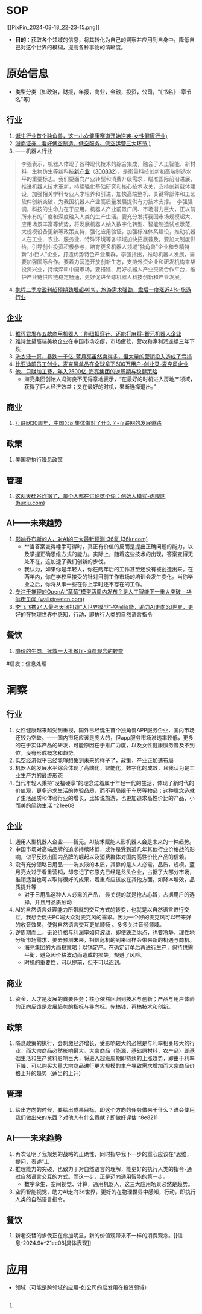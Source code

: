 # SOP

![[PixPin_2024-08-18_22-23-15.png]]
- **目的**：获取各个领域的信息，将其转化为自己的洞察并应用到自身中，降低自己对这个世界的模糊，提高各种事物的清晰度。

# 原始信息

- 类型分类（如政治，财报，年报，商业，金融，投资，公司，“《书名》-章节名”等）
## 行业

1. [诞生行业首个独角兽，这一小众健康赛道开始逆袭-女性健康行业)](https://www.36kr.com/p/2910914840779651) 
2. [浙商证券：看好低空制造、低空服务、低空运营三大环节 )](https://www.yicai.com/news/102236387.html) 
3.  ——机器人行业
>李强表示，机器人体现了各种现代技术的综合集成，融合了人工智能、新材料、生物仿生等新科技[新产业](http://stockpage.10jqka.com.cn/300832/)（[300832](http://stockpage.10jqka.com.cn/300832/)），是衡量科技创新和高端制造水平的重要标志。我们要面向产业转型和消费升级需求，瞄准国际前沿进展，推进机器人技术革新，持续强化基础研究和核心技术攻关，支持创新载体建设，加强相关学科专业人才培养和引进，加快高端整机、关键零部件和工艺软件创新突破，为我国机器人产业高质量发展提供有力技术支撑。　李强强调，科技的生命力在于应用。机器人产业前景广阔、市场潜力巨大，正以前所未有的广度和深度融入人类的生产生活。要充分发挥我国市场规模超大、应用场景丰富等优势，将发展机器人纳入数字化转型、智能制造试点示范、大规模设备更新等政策支持，强化应用验证，加强标准体系建设，推动机器人在工业、农业、服务业、特殊环境等各领域加快拓展普及。要加大制度供给，引导创业投资积极参与，培育更多机器人领域“独角兽”企业和专精特新“小巨人”企业，打造优势特色产业集群。李强指出，推动机器人发展，需要加强国际合作。要着力营造开放创新生态，支持外资企业和研发机构来华投资兴业，持续深耕中国市场。要搭建、用好机器人产业交流合作平台，维护产业链供应链稳定畅通，更好促进全球机器人科技创新和产业发展。
	
4. [携程二季度盈利超预期劲增超40%，旅游需求强劲，盘后一度涨近4%-旅游行业](https://wallstreetcn.com/articles/3725833) 

## 企业

1. [稚晖君发布五款商用机器人：能纽扣穿针、还能打麻将-智元机器人企业](https://www.36kr.com/p/2911230419147648) 
2.  雅诗兰黛高端美妆企业在中国市场吃瘪，市场疲软，营收和净利润连续三年下跌
3. [洗衣液一哥，暴跌一千亿-蓝月亮虽然卖得多，但大量的营销投入造成了亏损](https://www.36kr.com/p/2918813152894338) 
4. [比亚迪前员工创业，麦克风单品在全球拿下600万用户-创业录-麦克风企业](https://www.36kr.com/p/2924600269134466) 
5. [他，只赚加工费，年入2500亿-海亮集团的逆周期与稳健策略](https://www.36kr.com/p/2932880504937092)
	- 海亮集团创始人冯海良不无得意地表示，“在最好的时机进入房地产领域，获得了巨大经济效益；又在最好的时机，果断选择退出。”

## 商业

1. [互联网30周年，中国公司集体做对了什么？-互联网的发展道路](https://www.huxiu.com/article/3417045.html) 

## 政策

1. 美国将执行降息政策

## 管理

1. [这两天硅谷炸锅了，每个人都在讨论这个词：创始人模式-虎嗅网 (huxiu.com)](https://www.huxiu.com/article/3436683.html)

## AI——未来趋势

1. [影响乔布斯的人，对AI的三大最新预测-36氪 (36kr.com)](https://www.36kr.com/p/2940842345880197) 
	- **当答案变得唾手可得时，真正有价值的反而是提出正确问题的能力，以及掌握正确思维方式的能力。实际上，随着这些技术的出现，答案变得无处不在，这加速了我们创新的步伐。
	- 我认为，如果你是年轻人，你在两年后的工作甚至还没有被创造出来。在两年内，你在学校里接受的针对目前工作市场的培训会发生变化。当你毕业之后，你将从事一些在你上学时还不存在的工作。
2. [专注于推理的OpenAI“草莓”模型两周内发布？是人工智能下一重大突破 - 华尔街见闻 (wallstreetcn.com)](https://wallstreetcn.com/articles/3727622) 
3. [李飞飞携24人最强天团打造“大世界模型”-空间智能，助力AI走向3d世界，更好的在物理世界中感知，行动，即执行人类的自然语言指令](https://www.36kr.com/p/2949644112617608) 


## 餐饮

1. [降价的牛肉，拯救一大批餐厅-消费观念的转变](https://www.36kr.com/p/2945010390030976) 


#启发：信息处理
# 洞察

## 行业

1. 女性健康越来越受到重视，国外已经诞生首个独角兽APP服务企业，国内市场还较为空缺。——国内市场应该是庞大的，但app服务市场渗透率较低，更多的在于实体产品的研发，可能原因在于推广力度，以及女性健康服务普及不到位，没有形成概念和趋势。
2. 低空经济似乎已经能够想象到未来的样子了，政策，产业正加速布局
3. 机器人的发展水平综合体现了高端化，智能化，数字化的成效，且我认为是工业生产力的最终形态
4. 当代年轻人秉持“没福硬享”的理念过着属于年轻一代的生活，体现了新时代的价值观，更多追求生活的体验品质，而不再局限于车房等物品；这种理念造就了生活品质和体验行业的增长，比如说旅游，也更加追求高性价比的产品，小而美的简约生活 ^21ee08

## 企业

1. 通用人型机器人企业——智元。AI技术赋能人形机器人会是未来的一种趋势。
2. 中国市场对高端品牌的追求持续降低，或许是受到近几年其他行业价格战的影响，似乎反映出国内品牌的崛起以及消费群体对国内高性价比产品的信赖。
3. 没有充分领略日用品——洗衣液的本质，其靠的是人人必需，品质，规模。蓝月亮太过于看重营销，却忘记了它原先已经是龙头企业，占据了大部分市场，推销适当也可以取得很好的成果，着重点应该放在其他方面，如降本增效，品质提升等
	-  对于日用品这种人人必需的产品， 最关键的就是抢占心智，占据用户的选择，并且用品质触动
4. AI的自然语言处理能力所带就的交互方式的转变，也就是以自然语言进行交互，我想会促进PC端大众对麦克风的需求。因为一个好的麦克风可以带来好的收音效果，使得自然语言交互更加顺畅 。多多关注音频领域。
5. 逆周期而上，无论价格与利润率如何波动，即使跌至冰点，也要冷静，理性地分析市场需求，要去预测未来，相信危机的到来同样会带来新的机遇与商机。
	- 海亮集团的大而稳策略：以销定产。在确定订单后再进行生产，保持供需平衡，避免因价格波动而造成的损失，规避了风险。
	-  时机的重要性，可以提前，但不可以迟到。

## 商业

1.  资金，人才是发展的首要任务；核心依然回归到技术与创新；产品与用户体验的正向反馈是发展趋势的指标与导向标。先搞钱，再搞技术和创新。

## 政策

1. 降息政策的执行，会刺激经济增长，受影响较大的必然是与利率相关较大的行业，而大宗商品必然影响最大。大宗商品（能源，基础原材料，农产品）即基础生活和生产资料影响巨大，将进入超级周期即持续的上涨趋势，即由于利率下降，可以购买大量大宗商品进行更大规模的生产导致需求增加而大宗商品价格上升的趋势（适当的上升）

## 管理

1.  给出方向的时候，要给出成果目标，即这个方向的任务做来干什么？谁会使用我们做出来的东西？对他人有什么贡献？即做好评估 ^8e8211

## AI——未来趋势

1. 再次证明了我规划的战略的正确性，同时指导我下一步的重心应该在“思维，提问，表述”上
2. 推理能力的突破，也致力于对自然语言的理解，能更好的执行人类的指令-通过自然语言交互的方式。而这一步，正是迈向通用智能的第一步。
	-  数字孪生，空间视觉、计算，通用机器人，这三大应用场景必然是趋势。
3.  空间智能视觉，助力AI走向3d世界，更好的在物理世界中感知，行动，即执行人类的自然语言指令。


## 餐饮

1. 新老交替的步伐正在愈加明显，新的价值观带来不一样的消费观念。[[信息-2024.9#^21ee08|具体表现]] 

# 应用

- 领域（可能是跨领域的应用-如公司的启发用在投资领域）
##

1. 

